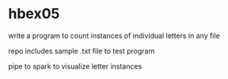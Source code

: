 hbex05
======

write a program to count instances of individual letters in any file

repo includes sample .txt file to test program

pipe to spark to visualize letter instances
